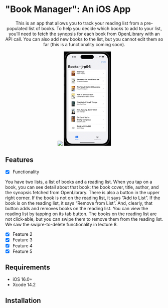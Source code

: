 # "Book Manager": An iOS App <br />
<p align="center">
     This is an app that allows you to track your reading list from a pre-populated list of books. To help you decide which books to add to your list, you’ll need to fetch the synopsis for each book from OpenLibrary with an API call. You can also add new books to the list, but you cannot edit them so far (this is a functionality coming soon).
</p>


<p align="center">
<img src= "create.gif" width="150" >
<img src= "list.gif" width="150" >
</p>

## Features

- [x] Functionality

You have two lists, a list of books and a reading list. When you tap on a book, you can see detail about that book: the book cover, title, author, and the synopsis fetched from OpenLibrary. There is also a button in the upper right corner. If the book is not on the reading list, it says “Add to List”. If the book is on the reading list, it says “Remove from List”. And, clearly, that button adds and removes books on the reading list. You can view the reading list by tapping on its tab button. The books on the reading list are not click-able, but you can swipe them to remove them from the reading list. We saw the swipre-to-delete functionality in lecture 8.

- [x] Feature 2
- [x] Feature 3
- [x] Feature 4
- [x] Feature 5

## Requirements

- iOS 16.0+
- Xcode 14.2

## Installation



